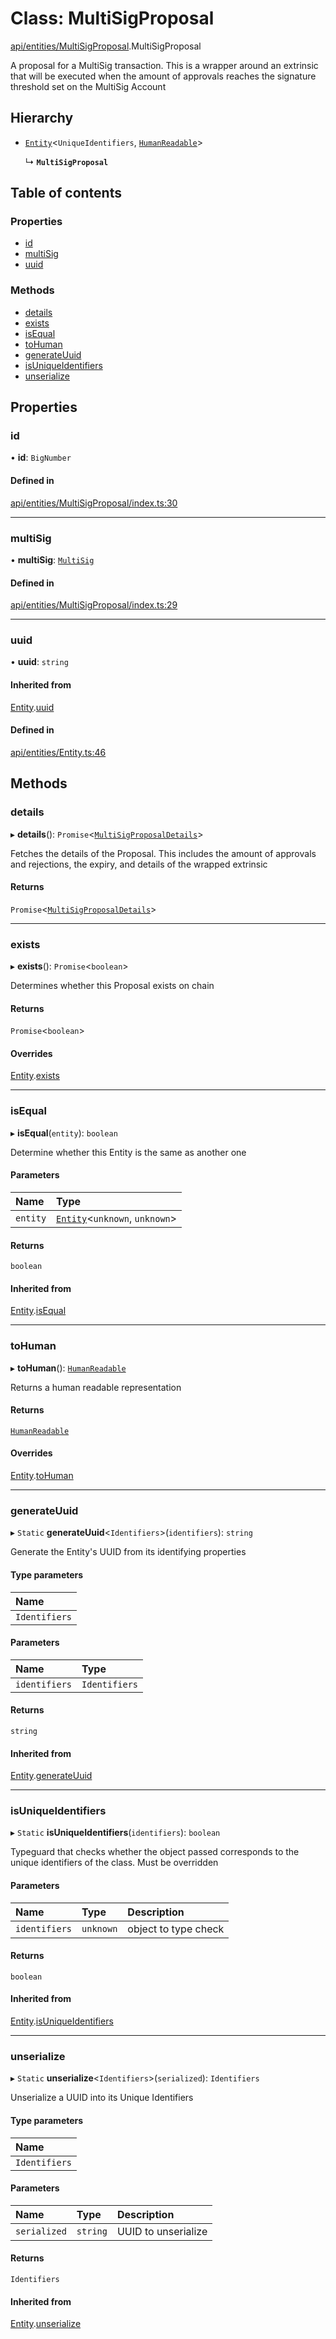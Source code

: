 # Class: MultiSigProposal

[api/entities/MultiSigProposal](../wiki/api.entities.MultiSigProposal).MultiSigProposal

A proposal for a MultiSig transaction. This is a wrapper around an extrinsic that will be executed when the amount of approvals reaches the signature threshold set on the MultiSig Account

## Hierarchy

- [`Entity`](../wiki/api.entities.Entity.Entity)<`UniqueIdentifiers`, [`HumanReadable`](../wiki/api.entities.MultiSigProposal.HumanReadable)\>

  ↳ **`MultiSigProposal`**

## Table of contents

### Properties

- [id](../wiki/api.entities.MultiSigProposal.MultiSigProposal#id)
- [multiSig](../wiki/api.entities.MultiSigProposal.MultiSigProposal#multisig)
- [uuid](../wiki/api.entities.MultiSigProposal.MultiSigProposal#uuid)

### Methods

- [details](../wiki/api.entities.MultiSigProposal.MultiSigProposal#details)
- [exists](../wiki/api.entities.MultiSigProposal.MultiSigProposal#exists)
- [isEqual](../wiki/api.entities.MultiSigProposal.MultiSigProposal#isequal)
- [toHuman](../wiki/api.entities.MultiSigProposal.MultiSigProposal#tohuman)
- [generateUuid](../wiki/api.entities.MultiSigProposal.MultiSigProposal#generateuuid)
- [isUniqueIdentifiers](../wiki/api.entities.MultiSigProposal.MultiSigProposal#isuniqueidentifiers)
- [unserialize](../wiki/api.entities.MultiSigProposal.MultiSigProposal#unserialize)

## Properties

### id

• **id**: `BigNumber`

#### Defined in

[api/entities/MultiSigProposal/index.ts:30](https://github.com/PolymeshAssociation/polymesh-sdk/blob/07a4c5b0/src/api/entities/MultiSigProposal/index.ts#L30)

___

### multiSig

• **multiSig**: [`MultiSig`](../wiki/api.entities.Account.MultiSig.MultiSig)

#### Defined in

[api/entities/MultiSigProposal/index.ts:29](https://github.com/PolymeshAssociation/polymesh-sdk/blob/07a4c5b0/src/api/entities/MultiSigProposal/index.ts#L29)

___

### uuid

• **uuid**: `string`

#### Inherited from

[Entity](../wiki/api.entities.Entity.Entity).[uuid](../wiki/api.entities.Entity.Entity#uuid)

#### Defined in

[api/entities/Entity.ts:46](https://github.com/PolymeshAssociation/polymesh-sdk/blob/07a4c5b0/src/api/entities/Entity.ts#L46)

## Methods

### details

▸ **details**(): `Promise`<[`MultiSigProposalDetails`](../wiki/api.entities.MultiSigProposal.types.MultiSigProposalDetails)\>

Fetches the details of the Proposal. This includes the amount of approvals and rejections, the expiry, and details of the wrapped extrinsic

#### Returns

`Promise`<[`MultiSigProposalDetails`](../wiki/api.entities.MultiSigProposal.types.MultiSigProposalDetails)\>

___

### exists

▸ **exists**(): `Promise`<`boolean`\>

Determines whether this Proposal exists on chain

#### Returns

`Promise`<`boolean`\>

#### Overrides

[Entity](../wiki/api.entities.Entity.Entity).[exists](../wiki/api.entities.Entity.Entity#exists)

___

### isEqual

▸ **isEqual**(`entity`): `boolean`

Determine whether this Entity is the same as another one

#### Parameters

| Name | Type |
| :------ | :------ |
| `entity` | [`Entity`](../wiki/api.entities.Entity.Entity)<`unknown`, `unknown`\> |

#### Returns

`boolean`

#### Inherited from

[Entity](../wiki/api.entities.Entity.Entity).[isEqual](../wiki/api.entities.Entity.Entity#isequal)

___

### toHuman

▸ **toHuman**(): [`HumanReadable`](../wiki/api.entities.MultiSigProposal.HumanReadable)

Returns a human readable representation

#### Returns

[`HumanReadable`](../wiki/api.entities.MultiSigProposal.HumanReadable)

#### Overrides

[Entity](../wiki/api.entities.Entity.Entity).[toHuman](../wiki/api.entities.Entity.Entity#tohuman)

___

### generateUuid

▸ `Static` **generateUuid**<`Identifiers`\>(`identifiers`): `string`

Generate the Entity's UUID from its identifying properties

#### Type parameters

| Name |
| :------ |
| `Identifiers` |

#### Parameters

| Name | Type |
| :------ | :------ |
| `identifiers` | `Identifiers` |

#### Returns

`string`

#### Inherited from

[Entity](../wiki/api.entities.Entity.Entity).[generateUuid](../wiki/api.entities.Entity.Entity#generateuuid)

___

### isUniqueIdentifiers

▸ `Static` **isUniqueIdentifiers**(`identifiers`): `boolean`

Typeguard that checks whether the object passed corresponds to the unique identifiers of the class. Must be overridden

#### Parameters

| Name | Type | Description |
| :------ | :------ | :------ |
| `identifiers` | `unknown` | object to type check |

#### Returns

`boolean`

#### Inherited from

[Entity](../wiki/api.entities.Entity.Entity).[isUniqueIdentifiers](../wiki/api.entities.Entity.Entity#isuniqueidentifiers)

___

### unserialize

▸ `Static` **unserialize**<`Identifiers`\>(`serialized`): `Identifiers`

Unserialize a UUID into its Unique Identifiers

#### Type parameters

| Name |
| :------ |
| `Identifiers` |

#### Parameters

| Name | Type | Description |
| :------ | :------ | :------ |
| `serialized` | `string` | UUID to unserialize |

#### Returns

`Identifiers`

#### Inherited from

[Entity](../wiki/api.entities.Entity.Entity).[unserialize](../wiki/api.entities.Entity.Entity#unserialize)
